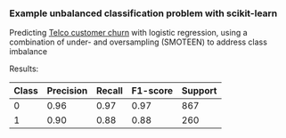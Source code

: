 ### Example unbalanced classification problem with scikit-learn

Predicting [Telco customer churn](https://www.kaggle.com/datasets/blastchar/telco-customer-churn) with logistic regression, using a combination of under- and oversampling (SMOTEEN) to address class imbalance

Results:

| Class   | Precision | Recall | F1-score | Support | 
| ------- | --------- | ------ | -------- | ------- |
| 0       |   0.96    |  0.97  |  0.97    |  867    |
| 1       |   0.90    |  0.88  |  0.88    | 260     |
